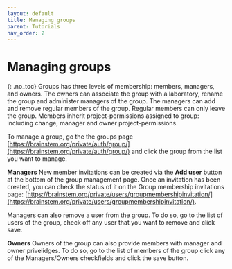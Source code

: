 ```yaml
---
layout: default
title: Managing groups
parent: Tutorials
nav_order: 2
---
```

# Managing groups
{: .no_toc}
Groups has three levels of membership: members, managers, and owners. The owners can associate the group with a laboratory, rename the group and administer managers of the group. The managers can add and remove regular members of the group. Regular members can only leave the group. Members inherit project-permissions assigned to group: including change, manager and owner project-permissions.

To manage a group, go the the groups page [https://brainstem.org/private/auth/group/](https://brainstem.org/private/auth/group/) and click the group from the list you want to manage.

__Managers__
New member invitations can be created via the __Add user__ button at the bottom of the group management page. Once an invitation has been created, you can check the status of it on the Group membership invitations page: [https://brainstem.org/private/users/groupmembershipinvitation/](https://brainstem.org/private/users/groupmembershipinvitation/). 

Managers can also remove a user from the group. To do so, go to the list of users of the group, check off any user that you want to remove and click save. 

__Owners__
Owners of the group can also provide members with manager and owner privelidges. To do so, go to the list of members of the group click any of the Managers/Owners checkfields and click the save button.

